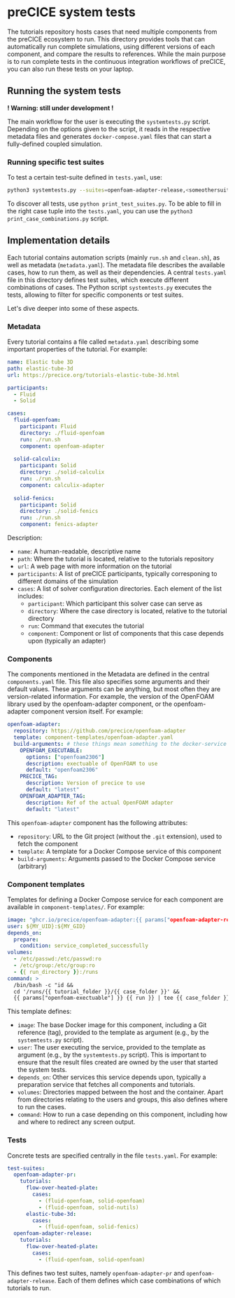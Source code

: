 # preCICE system tests

The tutorials repository hosts cases that need multiple components from the preCICE ecosystem to run. This directory provides tools that can automatically run complete simulations, using different versions of each component, and compare the results to references. While the main purpose is to run complete tests in the continuous integration workflows of preCICE, you can also run these tests on your laptop.

## Running the system tests

**! Warning: still under development !**

The main workflow for the user is executing the `systemtests.py` script. Depending on the options given to the script, it reads in the respective metadata files and generates `docker-compose.yaml` files that can start a fully-defined coupled simulation.

### Running specific test suites

To test a certain test-suite defined in `tests.yaml`, use:

```bash
python3 systemtests.py --suites=openfoam-adapter-release,<someothersuite>
```

To discover all tests, use `python print_test_suites.py`.
To be able to fill in the right case tuple into the `tests.yaml`, you can use the `python3 print_case_combinations.py` script.

## Implementation details

Each tutorial contains automation scripts (mainly `run.sh` and `clean.sh`), as well as metadata (`metadata.yaml`). The metadata file describes the available cases, how to run them, as well as their dependencies. A central `tests.yaml` file in this directory defines test suites, which execute different combinations of cases. The Python script `systemtests.py` executes the tests, allowing to filter for specific components or test suites.

Let's dive deeper into some of these aspects.

### Metadata

Every tutorial contains a file called `metadata.yaml` describing some important properties of the tutorial. For example:

```yaml
name: Elastic tube 3D
path: elastic-tube-3d
url: https://precice.org/tutorials-elastic-tube-3d.html

participants:
  - Fluid 
  - Solid 

cases:
  fluid-openfoam:
    participant: Fluid
    directory: ./fluid-openfoam
    run: ./run.sh 
    component: openfoam-adapter
  
  solid-calculix:
    participant: Solid
    directory: ./solid-calculix
    run: ./run.sh 
    component: calculix-adapter 
  
  solid-fenics:
    participant: Solid
    directory: ./solid-fenics
    run: ./run.sh
    component: fenics-adapter 
```

Description:

- `name`: A human-readable, descriptive name
- `path`: Where the tutorial is located, relative to the tutorials repository
- `url`: A web page with more information on the tutorial
- `participants`: A list of preCICE participants, typically corresponing to different domains of the simulation
- `cases`: A list of solver configuration directories. Each element of the list includes:
  - `participant`: Which participant this solver case can serve as
  - `directory`: Where the case directory is located, relative to the tutorial directory
  - `run`: Command that executes the tutorial
  - `component`: Component or list of components that this case depends upon (typically an adapter)

### Components

The components mentioned in the Metadata are defined in the central `components.yaml` file. This file also specifies some arguments and their default values. These arguments can be anything, but most often they are version-related information. For example, the version of the OpenFOAM library used by the openfoam-adapter component, or the openfoam-adapter component version itself. For example:

```yaml
openfoam-adapter:
  repository: https://github.com/precice/openfoam-adapter
  template: component-templates/openfoam-adapter.yaml
  build-arguments: # these things mean something to the docker-service
    OPENFOAM_EXECUTABLE:
      options: ["openfoam2306"]
      description: exectuable of OpenFOAM to use
      default: "openfoam2306"
    PRECICE_TAG:
      description: Version of precice to use
      default: "latest"
    OPENFOAM_ADAPTER_TAG:
      description: Ref of the actual OpenFOAM adapter
      default: "latest"
```

This `openfoam-adapter` component has the following attributes:

- `repository`: URL to the Git project (without the `.git` extension), used to fetch the component
- `template`: A template for a Docker Compose service of this component
- `build-arguments`: Arguments passed to the Docker Compose service (arbitrary)

### Component templates

Templates for defining a Docker Compose service for each component are available in `component-templates/`. For example:

```yaml
image: "ghcr.io/precice/openfoam-adapter:{{ params["openfoam-adapter-ref"] }}"
user: ${MY_UID}:${MY_GID}
depends_on:    
  prepare:
    condition: service_completed_successfully
volumes:
  - /etc/passwd:/etc/passwd:ro
  - /etc/group:/etc/group:ro
  - {{ run_directory }}:/runs
command: >
  /bin/bash -c "id && 
  cd '/runs/{{ tutorial_folder }}/{{ case_folder }}' &&
  {{ params["openfoam-exectuable"] }} {{ run }} | tee {{ case_folder }}.log 2>&1"
```

This template defines:

- `image`: The base Docker image for this component, including a Git reference (tag), provided to the template as argument (e.g., by the `systemtests.py` script).
- `user`: The user executing the service, provided to the template as argument (e.g., by the `systemtests.py` script). This is important to ensure that the result files created are owned by the user that started the system tests.
- `depends_on`: Other services this service depends upon, typically a preparation service that fetches all components and tutorials.
- `volumes`: Directories mapped between the host and the container. Apart from directories relating to the users and groups, this also defines where to run the cases.
- `command`: How to run a case depending on this component, including how and where to redirect any screen output.

### Tests

Concrete tests are specified centrally in the file `tests.yaml`. For example:

```yaml
test-suites:
  openfoam-adapter-pr:
    tutorials:
      flow-over-heated-plate:
        cases:
          - (fluid-openfoam, solid-openfoam)
          - (fluid-openfoam, solid-nutils)
      elastic-tube-3d:
        cases:
          - (fluid-openfoam, solid-fenics)
  openfoam-adapter-release:
    tutorials:
      flow-over-heated-plate:
        cases:
          - (fluid-openfoam, solid-openfoam)
```

This defines two test suites, namely `openfoam-adapter-pr` and `openfoam-adapter-release`. Each of them defines which case combinations of which tutorials to run.
